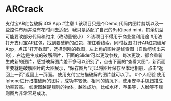# ARCrack
支付宝AR红包破解 iOS App
#注意
1.该项目只是个Demo,代码内图片剪切以及一些控件布局并没有花时间去适配，我只是适配了自己的6s和ipad mini，其余机型可能要改部分代码和约束（改动量很小）
2.该项目不得用于商业盈利用途
#用法
打开支付宝AR红包，找到要破解的红包，按住看线索，同时截图
打开AR红包破解App，点击“打开截图”，选择刚刚的截图，左上角的图片是线索图（自动剪切出来的），右边是生成的破解图片，下面的Slider可以更改参数，每次更改，都会重新生成新的图片，感觉破解图片差不多可以识别了，点击下面的“查看大图”，新页面主要就是破解图片的大图展示，“保存图片”可以将图片保存至本地相册，点击“返回上一页”返回上一页面。
使用支付宝扫描破解的图片就可以了。
#个人经验
使用Iphone进行扫描破解的图片，成功率较低，相同的情况下，使用安卓手机扫描成功率较高。
线索图越是规则的物体，越难成功，比如水杯，苹果等，人脸等不规则图片非常容易成功。

